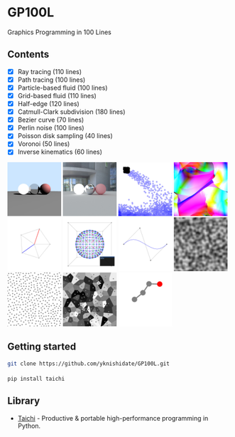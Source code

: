 # GP100L

Graphics Programming in 100 Lines

## Contents

- [x] Ray tracing (110 lines)
- [x] Path tracing (100 lines)
- [x] Particle-based fluid (100 lines)
- [x] Grid-based fluid (110 lines)
- [x] Half-edge (120 lines)
- [x] Catmull-Clark subdivision (180 lines)
- [x] Bezier curve (70 lines)
- [x] Perlin noise (100 lines)
- [x] Poisson disk sampling (40 lines)
- [x] Voronoi (50 lines)
- [x] Inverse kinematics (60 lines)

<p align="left">
<img width="24%" alt="" src="docs/images/raytracing.jpg">
<img width="24%" alt="" src="docs/images/pathtracing.jpg">
<img width="24%" alt="" src="docs/images/particle_fluid.jpg">
<img width="24%" alt="" src="docs/images/grid_fluid.jpg">
<img width="24%" alt="" src="docs/images/half_edge.jpg">
<img width="24%" alt="" src="docs/images/subdivision.jpg">
<img width="24%" alt="" src="docs/images/bezier.jpg">
<img width="24%" alt="" src="docs/images/perlin_noise.jpg">
<img width="24%" alt="" src="docs/images/poisson_disk.jpg">
<img width="24%" alt="" src="docs/images/voronoi.jpg">
<img width="24%" alt="" src="docs/images/inverse_kinematics.jpg">
</p>

## Getting started

```sh
git clone https://github.com/yknishidate/GP100L.git

pip install taichi
```

## Library

- [Taichi](https://github.com/taichi-dev/taichi) - Productive & portable high-performance programming in Python.
